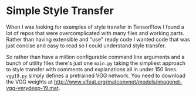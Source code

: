 # Simple Style Transfer

When I was looking for examples of style transfer in TensorFlow I found a lot
of repos that were overcomplicated with many files and working parts. Rather
than having extensible and "use" ready code I wanted code that was just concise
and easy to read so I could understand style transfer. 

So rather than have a million configurable command line arguments and a bunch
of utility files there's just one `main.py` taking the simpliest approach to
style transfer with comments and explanations all in under 150 lines.
`vgg19.py` simply defines a pretrained VGG network. You need to download the
VGG weights at http://www.vlfeat.org/matconvnet/models/imagenet-vgg-verydeep-19.mat.
